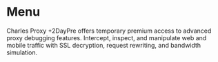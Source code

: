 # Menu
Charles Proxy +2DayPre offers temporary premium access to advanced proxy debugging features. Intercept, inspect, and manipulate web and mobile traffic with SSL decryption, request rewriting, and bandwidth simulation.
